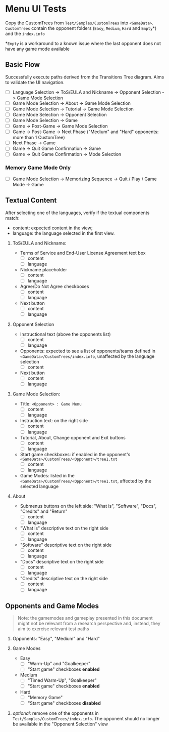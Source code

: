 # Menu UI Tests

Copy the CustomTrees from `Test/Samples/CustomTrees` into `<GameData>`. `CustomTrees` contain the opponent folders (`Easy`, `Medium`, `Hard` and `Empty`*) and the `index.info`

*`Empty` is a workaround to a known issue where the last opponent does not have any game mode available

## Basic Flow

Successfully execute paths derived from the Transitions Tree diagram. Aims to validate the UI navigation.

- [ ] Language Selection -> ToS/EULA and Nickname -> Opponent Selection -> Game Mode Selection
- [ ] Game Mode Selection -> About -> Game Mode Selection
- [ ] Game Mode Selection -> Tutorial -> Game Mode Selection
- [ ] Game Mode Selection -> Opponent Selection
- [ ] Game Mode Selection -> Game
- [ ] Game -> Post-Game -> Game Mode Selection
- [ ] Game -> Post-Game -> Next Phase ("Medium" and "Hard" opponents: more than 1 CustomTree)
- [ ] Next Phase -> Game
- [ ] Game -> Quit Game Confirmation -> Game
- [ ] Game -> Quit Game Confirmation -> Mode Selection

### Memory Game Mode Only
- [ ] Game Mode Selection -> Memorizing Sequence -> Quit / Play / Game Mode -> Game

## Textual Content

After selecting one of the languages, verify if the textual components match:

- content: expected content in the view;
- language: the language selected in the first view.

1. ToS/EULA and Nickname:
    - Terms of Service and End-User License Agreement text box
        - [ ] content
        - [ ] language
    - Nickname placeholder
        - [ ] content
        - [ ] language
    - Agree/Do Not Agree checkboxes
        - [ ] content
        - [ ] language
    - Next button
        - [ ] content
        - [ ] language

1. Opponent Selection
    - Instructional text (above the opponents list)
        - [ ] content
        - [ ] language
    - Opponents: expected to see a list of opponents/teams defined in `<GameData>/CustomTrees/index.info`, unaffected by the language selection
        - [ ] content
    - Next button
        - [ ] content
        - [ ] language

1. Game Mode Selection:
    - Title: `<Opponent> : Game Menu`
        - [ ] content
        - [ ] language
    - Instruction text: on the right side
        - [ ] content
        - [ ] language
    - Tutorial, About, Change opponent and Exit buttons
        - [ ] content
        - [ ] language
    - Start game checkboxes: if enabled in the opponent's `<GameData>/CustomTrees/<Opponent>/tree1.txt`
        - [ ] content
        - [ ] language
    - Game Modes: listed in the `<GameData>/CustomTrees/<Opponent>/tree1.txt`, affected by the selected language

1. About
    - Submenus buttons on the left side: "What is", "Software", "Docs", "Credits" and "Return"
        - [ ] content
        - [ ] language
    - "What is" descriptive text on the right side
        - [ ] content
        - [ ] language
    - "Software" descriptive text on the right side
        - [ ] content
        - [ ] language
    - "Docs" descriptive text on the right side
        - [ ] content
        - [ ] language
    - "Credits" descriptive text on the right side
        - [ ] content
        - [ ] language

## Opponents and Game Modes

> Note: the gamemodes and gameplay presented in this document might not be relevant from a research perspective and, instead, they aim to exercise relevant test paths

1. Opponents: "Easy", "Medium" and "Hard"

1. Game Modes
    - Easy
        - [ ] "Warm-Up" and "Goalkeeper"
        - [ ] "Start game" checkboxes **enabled** 
    - Medium
        - [ ] "Timed Warm-Up", "Goalkeeper"
        - [ ] "Start game" checkboxes **enabled**
    - Hard
        - [ ] "Memory Game"
        - [ ] "Start game" checkboxes **disabled**

1. *optional*: remove one of the opponents in `Test/Samples/CustomTrees/index.info`. The opponent should no longer be available in the "Opponent Selection" view
